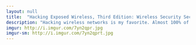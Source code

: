 ```yaml
---
layout: null
title:  "Hacking Exposed Wireless, Third Edition: Wireless Security Secrets & Solutions"
description: "Hacking wireless networks is my favorite. Almost 100% of networking done today is done wirelessly, including phones. If you manage to read through this book, you will learn how to hack wireless networks. One time I was in a Starbucks and I hacked their wifi, which allowed me to hack their ordering system and get free drinks. The best thing about wireless hacking is that it's nearly impossible to trace you because you don't have to be in the building!"
imgur: http://i.imgur.com/7yn2qpr.jpg
imgur-sm: http://i.imgur.com/7yn2qprt.jpg
---
```

